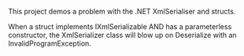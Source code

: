 ﻿This project demos a problem with the .NET XmlSerialiser and structs.

When a struct implements IXmlSerializable AND has a parameterless constructor, the XmlSerializer class will blow up on Deserialize with an InvalidProgramException.
